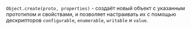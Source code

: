 `Object.create(proto, properties)` - создаёт новый объект с указанным прототипом и свойствами, и позволяет настраивать их с помощью дескрипторов `configurable`, `enumerable`, `writable` и `value`.